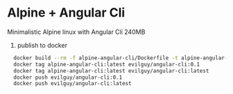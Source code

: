 # Alpine + Angular Cli

Minimalistic Alpine linux with Angular Cli 240MB

1. publish to docker
```bash
  docker build --rm -f alpine-angular-cli/Dockerfile -t alpine-angular-cli:latest alpine-angular-cli
  docker tag alpine-angular-cli:latest evilguy/angular-cli:0.1
  docker tag alpine-angular-cli:latest evilguy/angular-cli:latest
  docker push evilguy/angular-cli:0.1
  docker push evilguy/angular-cli:latest
```
